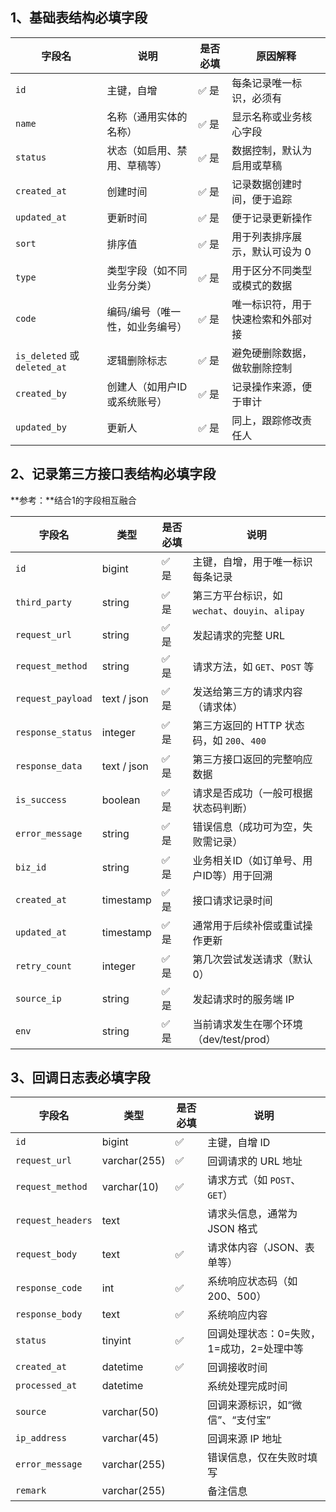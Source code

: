 ## 1、基础表结构必填字段

| 字段名                       | 说明                            | 是否必填 | 原因解释                           |
| ---------------------------- | ------------------------------- | -------- | ---------------------------------- |
| `id`                         | 主键，自增                      | ✅ 是     | 每条记录唯一标识，必须有           |
| `name`                       | 名称（通用实体的名称）          | ✅ 是     | 显示名称或业务核心字段             |
| `status`                     | 状态（如启用、禁用、草稿等）    | ✅ 是     | 数据控制，默认为启用或草稿         |
| `created_at`                 | 创建时间                        | ✅ 是     | 记录数据创建时间，便于追踪         |
| `updated_at`                 | 更新时间                        | ✅ 是     | 便于记录更新操作                   |
| `sort`                       | 排序值                          | ✅ 是     | 用于列表排序展示，默认可设为 0     |
| `type`                       | 类型字段（如不同业务分类）      | ✅ 是     | 用于区分不同类型或模式的数据       |
| `code`                       | 编码/编号（唯一性，如业务编号） | ✅ 是     | 唯一标识符，用于快速检索和外部对接 |
| `is_deleted` 或 `deleted_at` | 逻辑删除标志                    | ✅ 是     | 避免硬删除数据，做软删除控制       |
| `created_by`                 | 创建人（如用户ID或系统账号）    | ✅ 是     | 记录操作来源，便于审计             |
| `updated_by`                 | 更新人                          | ✅ 是     | 同上，跟踪修改责任人               |

## 2、记录第三方接口表结构必填字段

**参考：**结合1的字段相互融合

| 字段名            | 类型        | 是否必填 | 说明                                            |
| ----------------- | ----------- | -------- | ----------------------------------------------- |
| `id`              | bigint      | ✅ 是     | 主键，自增，用于唯一标识每条记录                |
| `third_party`     | string      | ✅ 是     | 第三方平台标识，如 `wechat`、`douyin`、`alipay` |
| `request_url`     | string      | ✅ 是     | 发起请求的完整 URL                              |
| `request_method`  | string      | ✅ 是     | 请求方法，如 `GET`、`POST` 等                   |
| `request_payload` | text / json | ✅ 是     | 发送给第三方的请求内容（请求体）                |
| `response_status` | integer     | ✅ 是     | 第三方返回的 HTTP 状态码，如 `200`、`400`       |
| `response_data`   | text / json | ✅ 是     | 第三方接口返回的完整响应数据                    |
| `is_success`      | boolean     | ✅ 是     | 请求是否成功（一般可根据状态码判断）            |
| `error_message`   | string      | ✅ 是     | 错误信息（成功可为空，失败需记录）              |
| `biz_id`          | string      | ✅ 是     | 业务相关ID（如订单号、用户ID等）用于回溯        |
| `created_at`      | timestamp   | ✅ 是     | 接口请求记录时间                                |
| `updated_at`      | timestamp   | ✅ 是     | 通常用于后续补偿或重试操作更新                  |
| `retry_count`     | integer     | ✅ 是     | 第几次尝试发送请求（默认 0）                    |
| `source_ip`       | string      | ✅ 是     | 发起请求时的服务端 IP                           |
| `env`             | string      | ✅ 是     | 当前请求发生在哪个环境（dev/test/prod）         |

## 3、回调日志表必填字段

| 字段名            | 类型         | 是否必填 | 说明                                     |
| ----------------- | ------------ | -------- | ---------------------------------------- |
| `id`              | bigint       | ✅        | 主键，自增 ID                            |
| `request_url`     | varchar(255) | ✅        | 回调请求的 URL 地址                      |
| `request_method`  | varchar(10)  | ✅        | 请求方式（如 `POST`、`GET`）             |
| `request_headers` | text         |          | 请求头信息，通常为 JSON 格式             |
| `request_body`    | text         | ✅        | 请求体内容（JSON、表单等）               |
| `response_code`   | int          | ✅        | 系统响应状态码（如 200、500）            |
| `response_body`   | text         | ✅        | 系统响应内容                             |
| `status`          | tinyint      | ✅        | 回调处理状态：0=失败，1=成功，2=处理中等 |
| `created_at`      | datetime     | ✅        | 回调接收时间                             |
| `processed_at`    | datetime     |          | 系统处理完成时间                         |
| `source`          | varchar(50)  |          | 回调来源标识，如“微信”、“支付宝”         |
| `ip_address`      | varchar(45)  |          | 回调来源 IP 地址                         |
| `error_message`   | varchar(255) |          | 错误信息，仅在失败时填写                 |
| `remark`          | varchar(255) |          | 备注信息                                 |